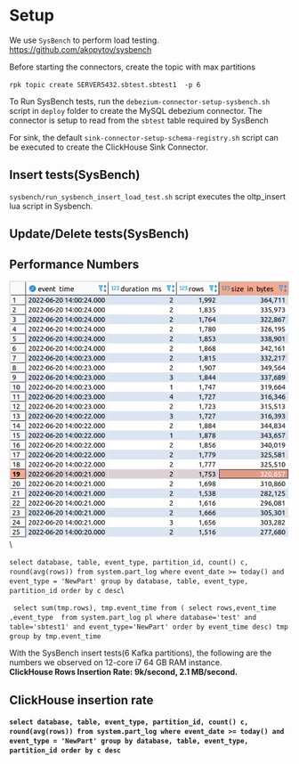 # Setup
We use `SysBench` to perform load testing.
https://github.com/akopytov/sysbench

Before starting the connectors, create the topic with max partitions 

`rpk topic create SERVER5432.sbtest.sbtest1  -p 6`

To Run SysBench tests, run the `debezium-connector-setup-sysbench.sh` script in `deploy` folder to 
create the MySQL debezium connector. The connector is setup to read from the `sbtest` table required by SysBench

For sink, the default `sink-connector-setup-schema-registry.sh` script can be executed to create 
the ClickHouse Sink Connector.

## Insert tests(SysBench)
`sysbench/run_sysbench_insert_load_test.sh` script executes the oltp_insert lua script in Sysbench.

## Update/Delete tests(SysBench)


## Performance Numbers
![](img/insert_performance_tests.png) \

`select database, table, event_type, partition_id, count() c, round(avg(rows)) from system.part_log
where event_date >= today() and event_type = 'NewPart'
group by database, table, event_type, partition_id
order by c desc`\

`
select sum(tmp.rows), tmp.event_time from (
select rows,event_time ,event_type  from system.part_log pl where database='test' and table='sbtest1' and event_type='NewPart' order by event_time desc) tmp group by tmp.event_time`

With the SysBench insert tests(6 Kafka partitions), the following are the numbers we observed on 12-core i7 64 GB RAM instance.\
<b>ClickHouse Rows Insertion Rate: 9k/second, 2.1 MB/second.

## ClickHouse insertion rate
`select database, table, event_type, partition_id, count() c, round(avg(rows)) from system.part_log
where event_date >= today() and event_type = 'NewPart'
group by database, table, event_type, partition_id
order by c desc`